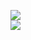 [![](https://img.shields.io/badge/Made%20With-Github%20Spray-lightgrey.svg?style=for-the-badge&logo=github)](https://github.com/Annihil/github-spray#16177)  
[![](https://i.imgur.com/2DrTn0Z.gif)](https://github.com/Annihil/github-spray)